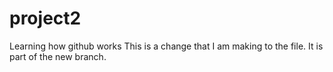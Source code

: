 # project2
Learning how github works
This is a change that I am making to the file.
It is part of the new branch.
